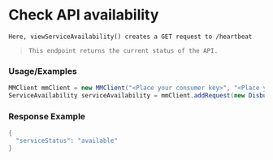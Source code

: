 # Check API availability

`Here, viewServiceAvailability() creates a GET request to /heartbeat`

> `This endpoint returns the current status of the API.`

### Usage/Examples

```java
MMClient mmClient = new MMClient("<Place your consumer key>", "<Place your consumer secret>", "<Place your API key>");
ServiceAvailability serviceAvailability = mmClient.addRequest(new DisbursementRequest()).viewServiceAvailability();
``` 

### Response Example

```java
{
  "serviceStatus": "available"
}
```